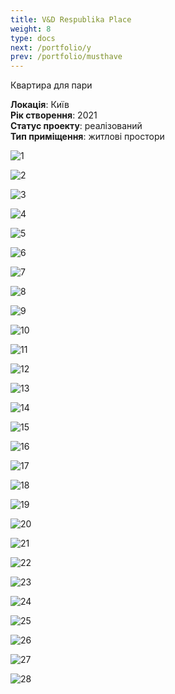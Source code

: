 ```yaml
---
title: V&D Respublika Place
weight: 8
type: docs
next: /portfolio/y
prev: /portfolio/musthave
---
```

Квартира для пари

**Локація**: Київ\
**Рік створення**: 2021\
**Статус проекту**: реалізований\
**Тип приміщення**: житлові простори

![1](1.jpg)

![2](2.jpg)

![3](3.jpg)

![4](4.jpg)

![5](5.jpg)

![6](6.jpg)

![7](7.jpg)

![8](8.jpg)

![9](9.jpg)

![10](10.jpg)

![11](11.jpg)

![12](12.jpg)

![13](13.jpg)

![14](14.jpg)

![15](15.jpg)

![16](16.jpg)

![17](17.jpg)

![18](18.jpg)

![19](19.jpg)

![20](20.jpg)

![21](21.jpg)

![22](22.jpg)

![23](23.jpg)

![24](24.jpg)

![25](25.jpg)

![26](26.jpg)

![27](27.jpg)

![28](28.jpg)